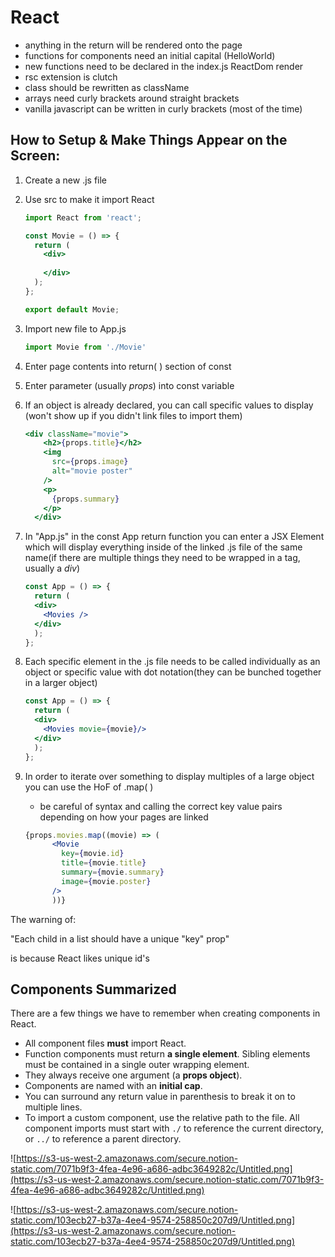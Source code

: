 # React

- anything in the return will be rendered onto the page
- functions for components need an initial capital (HelloWorld)
- new functions need to be declared in the index.js ReactDom render
- rsc extension is clutch
- class should be rewritten as className
- arrays need curly brackets around straight brackets
- vanilla javascript can be written in curly brackets (most of the time)

## How to Setup & Make Things Appear on the Screen:

1. Create a new .js file
2. Use src to make it import React

    ```jsx
    import React from 'react';

    const Movie = () => {
      return (
        <div>
          
        </div>
      );
    };

    export default Movie;
    ```

3. Import new file to App.js

    ```jsx
    import Movie from './Movie'
    ```

4. Enter page contents into return( ) section of const
5. Enter parameter (usually *props*) into const variable 
6. If an object is already declared, you can call specific values to display (won't show up if you didn't link files to import them)

    ```jsx
    <div className="movie">
        <h2>{props.title}</h2>
        <img
          src={props.image}
          alt="movie poster"
        />
        <p>
          {props.summary}
        </p>
      </div>
    ```

7. In "App.js" in the const App return function you can enter a JSX Element which will display everything inside of the linked .js file of the same name(if there are multiple things they need to be wrapped in a tag, usually a *div*)

    ```jsx
    const App = () => {
      return (
      <div>
        <Movies />
      </div>
      );
    };
    ```

8. Each specific element in the .js file needs to be called individually as an object or specific value with dot notation(they can be bunched together in a larger object)

    ```jsx
    const App = () => {
      return (
      <div>
        <Movies movie={movie}/>
      </div>
      );
    };
    ```

9. In order to iterate over something to display multiples of a large object you can use the HoF of .map( )
    - be careful of syntax and calling the correct key value pairs depending on how your pages are linked

    ```jsx
    {props.movies.map((movie) => (
          <Movie
            key={movie.id}
            title={movie.title}
            summary={movie.summary}
            image={movie.poster}
          />
          ))}
    ```

The warning of: 

"Each child in a list should have a unique "key" prop"

is because React likes unique id's

## **Components Summarized**

There are a few things we have to remember when creating components in React.

- All component files **must** import React.
- Function components must return **a single element**. Sibling elements must be contained in a single outer wrapping element.
- They always receive one argument (a **props object**).
- Components are named with an **initial cap**.
- You can surround any return value in parenthesis to break it on to multiple lines.
- To import a custom component, use the relative path to the file. All component imports must start with `./` to reference the current directory, or `../` to reference a parent directory.

![https://s3-us-west-2.amazonaws.com/secure.notion-static.com/7071b9f3-4fea-4e96-a686-adbc3649282c/Untitled.png](https://s3-us-west-2.amazonaws.com/secure.notion-static.com/7071b9f3-4fea-4e96-a686-adbc3649282c/Untitled.png)

![https://s3-us-west-2.amazonaws.com/secure.notion-static.com/103ecb27-b37a-4ee4-9574-258850c207d9/Untitled.png](https://s3-us-west-2.amazonaws.com/secure.notion-static.com/103ecb27-b37a-4ee4-9574-258850c207d9/Untitled.png)
